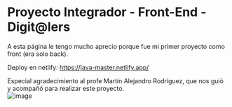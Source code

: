 # Proyecto Integrador - Front-End - Digit@lers

A esta página le tengo mucho aprecio porque fue mi primer proyecto como front (era solo back).

Deploy en netlify: https://java-master.netlify.app/

Especial agradecimiento al profe Martín Alejandro Rodríguez, que nos guió y acompañó para realizar este proyecto.  
![image](https://github.com/user-attachments/assets/ef782d5a-d3a4-4d54-ad76-e61f5cc63329)
